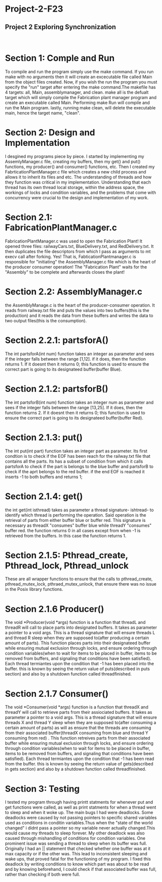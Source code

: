 # Project-2-F23  
## Project 2 Exploring Synchronization
 

# Section 1: Comple and Run
To compile and run the program simply use the make command. If you run make with no arguments then it will create an excecutable file called Main from the object files created. Now, if you wish the run the program you must specify the "run" target after entering the make command.The makefile has 4 targets: all, Main, assemblymanager, and clean. make all is the defualt target which will simply compile the Fabrication plant manager program and create an executable called Main. Performing make Run will compile and run the Main program. lastly, running make clean, will delete the executable main, hence the target name, "clean".



# Section 2: Design and Implementation

I desgined my programs piece by piece. I started by implementing my AssemlyManager.c file, creating my buffers, then my get() and put() functions, my producer() and consumer() functions, etc. Then I created my FabrticationPlantManager.c file which creates a new child process and allows it to inherit its files and etc. The understanding of threads and how they function was critical in my implementation. Understanding that each thread has its own thread local storage, within the address space, the workings of locks and condition variables, and the problems that come with concurrency were crucial to the design and implementation of my work.



 # Section 2.1: FabricationPlantManager.c
FabricationPlantManager.c was used to open the Fabrication Plant! It opened three files: railwayCars.txt, BlueDelivery.txt, and RedDelivery.txt. It then duplicates the file descriptors from which I pass as arguments to mt execv call after forking. Yes! That is, FabticationPlantmanager.c is responsible for "initiating" the AssemblyManager.c file which is the heart of the producer consumer operation! The "Fabrication Plant" waits for the "Assembly" to be complete and afterwards closes the plant!

# Section 2.2: AssemblyManager.c
the AssemblyManage.c is the heart of the producer-consumer operation. It reads from railway.txt file and puts the values into two buffers(this is the production) and it reads the data from these buffers and writes the data to two output files(this is the consumption).

# Section 2.2.1: partsforA()

The int partsforA(int num) function takes an integer as parameter and sees if the integer falls between the range [1,12]. if it does, then the function returns 1. If it doesnt then  it returns 0; this function is used to ensure the correct part is going to its designateed buffer(buffer Blue).

# Section 2.1.2: partsforB()


The int partsforB(int num) function takes an integer num as parameter and sees if the integer falls between the range [13,25]. If it does, then the function returns 2. If it doesnt then  it returns 0; this function is used to ensure the correct part is going to its designateed buffer(buffer Red).


# Section 2.1.3:  put()

The int put(int part) function takes an integer part as parameter. Its first condtion is to check if the EOF has been reach for the railway.txt file that contains all the parts. Its has a subset of condition from which it calls partsforA to check if the part is belongs to the blue buffer and partsforB to check if the aprt belongs to the red buffer. if the end EOF is reached it inserts -1 to both buffers and returns 1;

#  Section 2.1.4: get()

the int get(int isthread) takes as parameter a thread signature- ishtread- to identify which thread is performing the operation. Said operation is the retrieval of parts from either buffer blue or buffer red. This signature is necessary as threadX "consumes" buffer blue while threadY "consumes" buffer red. the function returns 0 in all cases except from when -1 is retrieved from the buffers. In this case the function returns 1.


# Section 2.1.5: Pthread_create, Pthread_lock, Pthread_unlock
These are all wrapper functions to ensure that the calls to pthread_create, pthread_mutex_lock, pthraed_mutex_unlock, that ensure there was no issue in the Posix library functions.


# Section 2.1.6 Producer()

The void *Producer(void *args) function is a function that threadL and threadR will call to place parts into designated buffers. It takes as parameter a pointer to a void args. This is a thread signature that will ensure threads L and thread R sleep when they are supposed to(after producing a certain amount of parts). This function places parts into their designateed buffer while ensuring mutual exclusion through locks, and ensure ordering through condition variables(when to wait for items to be placed in buffer, items to be removed from buffers, and  signaling that conditions have been satisfied). Each thread termiantes upon the condition that -1 has been placed into the buffer. this is known by seeing the return value of puts(described in puts section) and also by a shutdown function called threadfinished.


# Section 2.1.7 Consumer()

The void *Consumer(void *args) function is a function that threadX and threadY will call to retrieve parts from their assiociated buffers. It takes as parameter a pointer to a void args. This is a thread signature that will ensure threads X and thread Y sleep when they are supposed to(after consuming a certain amount of parts) as will as ensure that the threads  are consuming from their associated buffer(threadX consuming from blue and thread Y consuming from red) . This function retreives parts from their associated buffer while ensuring mutual exclusion through locks, and ensure ordering through condition variables(when to wait for items to be placed in buffer, items to be removed from buffers, and  signaling that conditions have been satisfied). Each thread termiantes upon the condition that -1 has been read from the buffer. this is known by seeing the return value of gets(described in gets section) and also by a shutdown function called threadfinished.


# Section 3: Testing

I tested my program through having printt statments for whenever put and get functions were called, as well as print statments for when a thread went to sleep and when it woke up. The main bugs I had were deadlocks. Some deadlocks were caused by not passing pointers to specific shared variables used as conditions in  conditin variables.Thus when the "state of the world changed" i didnt pass a pointer so my variable never actually changed.This would cause my threads to sleep forever. My other deadlock was also caused through mishandling of conditions for condition variables. One prominent issue was sending a thread to sleep when its buffer was full. Originally I had an || statement that checked whether one buffer was at it max capacity or if the other was. This lead to inconsistent sleeping and wake ups, that proved fatal for the functioning of my program. I fixed this deadlock by writing conditions to know which part was about to be read and by knowing beforehand, I could check if that associated buffer was full, rather than checking if both were full.  